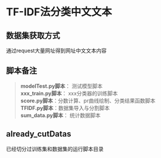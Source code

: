 # TF-IDF法分类中文文本

## 数据集获取方式
通过request大量网址得到网址中文文本内容

## 脚本备注
> **modelTest.py脚本**： 测试模型脚本  
> **xxx_train.py脚本**： xxx分类器的训练脚本  
> **score.py脚本**：分数计算、pr曲线绘制、分类结果函数脚本  
> **TFIDF.py脚本**：数据集导入与分割脚本  
> **sum_data.py脚本**： 统计数据脚本  

## already_cutDatas
已经切分过训练集和数据集的运行脚本目录